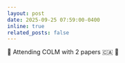 ```yaml
---
layout: post
date: 2025-09-25 07:59:00-0400
inline: true
related_posts: false
---
```


 :tada: Attending COLM with 2 papers  :canada: :maple_leaf:	